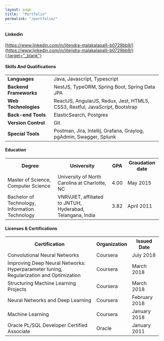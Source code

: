 ```yaml
---
layout: page
title:  "Portfolio"
permalink: "/portfolio/"
---
```


#### Linkedin 
[https://www.linkedin.com/in/jitendra-malakalapalli-b0729bb9/](https://www.linkedin.com/in/jitendra-malakalapalli-b0729bb9/){:target="_blank"}

#### Skills And Qualifications
<table>
<tr>
<td><b>Languages</b></td>
<td>Java, Javascript, Typescript</td>
</tr>

<tr>
<td><b>Backend Frameworks</b></td>
<td>NestJS, TypeORM, Spring Boot, Spring Data JPA</td>
</tr>

<tr>
<td><b>Web Technologies</b></td>
<td>ReactJS, AngularJS, Redux, Jest, HTML5, CSS3, Restful, JavaScript, Bootstrap</td>
</tr>

<tr>
<td><b>Back-end Tools</b></td>
<td>ElasticSearch, Postgres</td>
</tr>

<tr>
<td><b>Version Control</b></td>
<td>Git</td>
</tr>

<tr>
<td><b>Special Tools</b></td>
<td>Postman, Jira, Intellij, Grafana, Graylog, pgAdmin, Swagger, Splunk</td>
</tr>

</table>

#### Education
<table>
<tr>
<th>Degree</th>
<th>University</th>
<th>GPA</th>
<th>Graudation date</th>
</tr>

<tr>
<td>Master of Science, Computer Science</td>
<td>University of North Carolina at Charlotte, NC</td>
<td>4.00</td>
<td>May 2015</td>
</tr>

<tr>
<td>Bachelor of Technology, Information Technology</td>
<td>VNRVJIET, affiliated to JNTUH, Hyderabad, Telangana, India</td>
<td>3.82</td>
<td>April 2011</td>
</tr>

</table>

#### Licenses & Certifications

<table>
<tr>
<th>Certification</th>
<th>Organization</th>
<th>Issued Date</th>
</tr>

<tr>
<td>Convolutional Neural Networks</td>
<td>Coursera</td>
<td>July 2018</td>
</tr>

<tr>
<td>Improving Deep Neural Networks: Hyperparameter tuning, Regularization and Optimization</td>
<td>Coursera</td>
<td>March 2018</td>
</tr>

<tr>
<td>Structuring Machine Learning Projects</td>
<td>Coursera</td>
<td>March 2018</td>
</tr>

<tr>
<td> Neural Networks and Deep Learning</td>
<td>Coursera</td>
<td>February 2018</td>
</tr>

<tr>
<td>Machine Learning</td>
<td>Coursera</td>
<td>January 2018</td>
</tr>

<tr>
<td>Oracle PL/SQL Developer Certified Associate</td>
<td>Oracle</td>
<td>January 2011</td>
</tr>


</table>
